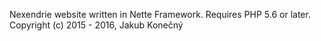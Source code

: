 Nexendrie website written in Nette Framework. Requires PHP 5.6 or later.
Copyright (c) 2015 - 2016, Jakub Konečný
